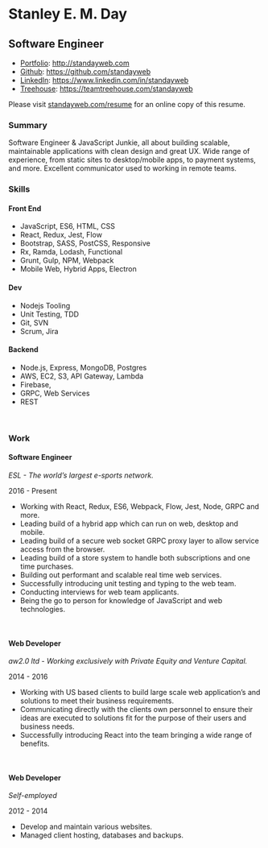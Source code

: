 # Stanley E. M. Day
## Software Engineer

* [Portfolio](http://standayweb.com): http://standayweb.com
* [Github](https://github.com/standayweb): https://github.com/standayweb
* [LinkedIn](https://www.linkedin.com/in/standayweb): https://www.linkedin.com/in/standayweb
* [Treehouse](https://teamtreehouse.com/standayweb): https://teamtreehouse.com/standayweb

Please visit [standayweb.com/resume](http://standayweb.com/resume) for an online copy of this resume.

### Summary
Software Engineer & JavaScript Junkie, all about building scalable, maintainable applications with clean design and great UX. Wide range of experience, from static sites to desktop/mobile apps, to payment systems, and more. Excellent communicator used to working in remote teams.

### Skills

#### Front End
* JavaScript, ES6, HTML, CSS
* React, Redux, Jest, Flow
* Bootstrap, SASS, PostCSS, Responsive
* Rx, Ramda, Lodash, Functional
* Grunt, Gulp, NPM, Webpack
* Mobile Web, Hybrid Apps, Electron

#### Dev
* Nodejs Tooling
* Unit Testing, TDD
* Git, SVN
* Scrum, Jira

#### Backend
* Node.js, Express, MongoDB, Postgres
* AWS, EC2, S3, API Gateway, Lambda
* Firebase,
* GRPC, Web Services
* REST

&nbsp;

### Work
#### Software Engineer
_ESL - The world’s largest e-sports network._

2016 - Present

* Working with React, Redux, ES6, Webpack, Flow, Jest, Node, GRPC and more.
* Leading build of a hybrid app which can run on web, desktop and mobile.
* Leading build of a secure web socket GRPC proxy layer to allow service access from the browser.
* Leading build of a store system to handle both subscriptions and one time purchases.
* Building out performant and scalable real time web services.
* Successfully introducing unit testing and typing to the web team.
* Conducting interviews for web team applicants.
* Being the go to person for knowledge of JavaScript and web technologies.

&nbsp;

#### Web Developer
_aw2.0 ltd - Working exclusively with Private Equity and Venture Capital._

2014 - 2016

* Working with US based clients to build large scale web application’s and solutions to meet their business requirements.
* Communicating directly with the clients own personnel to ensure their ideas are executed to solutions fit for the purpose of their users and business needs.
* Successfully introducing React into the team bringing a wide range of benefits.

&nbsp;

#### Web Developer
_Self-employed_

2012 - 2014

* Develop and maintain various websites.
* Managed client hosting, databases and backups.
